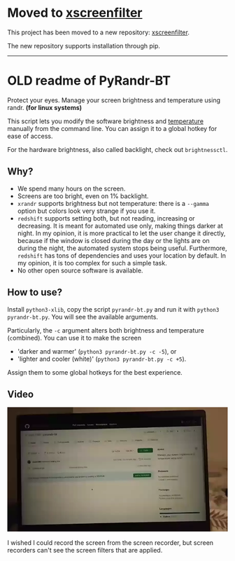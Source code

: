 
# Moved to [xscreenfilter](https://github.com/caph1993/xscreenfilter)

This project has been moved to a new repository: [xscreenfilter](https://github.com/caph1993/xscreenfilter).

The new repository supports installation through pip.

---

# OLD readme of PyRandr-BT

Protect your eyes. Manage your screen brightness and temperature using randr. **(for linux systems)**

This script lets you modify the software brightness and [temperature](https://en.wikipedia.org/wiki/Color_temperature) manually from the command line. You can assign it to a global hotkey for ease of access.

For the hardware brightness, also called backlight, check out `brightnessctl`.

## Why?

 - We spend many hours on the screen.
 - Screens are too bright, even on 1% backlight.
 - `xrandr` supports brightness but not temperature: there is a `--gamma` option but colors look very strange if you use it.
 - `redshift` supports setting both, but not reading, increasing or decreasing. It is meant for automated use only, making things darker at night. In my opinion, it is more practical to let the user change it directly, because if the window is closed during the day or the lights are on during the night, the automated system stops being useful. Furthermore, `redshift` has tons of dependencies and uses your location by default. In my opinion, it is too complex for such a simple task.
 - No other open source software is available.

## How to use?

Install `python3-xlib`, copy the script `pyrandr-bt.py` and run it with `python3 pyrandr-bt.py`. You will see the available arguments.

Particularly, the `-c` argument alters both brightness and temperature (`c`ombined). You can use it to make the screen

 - 'darker and warmer' (`python3 pyrandr-bt.py -c -5`), or
 - 'lighter and cooler (white)' (`python3 pyrandr-bt.py -c +5`).

Assign them to some global hotkeys for the best experience.

## Video

![Showcase video](video.webp)

I wished I could record the screen from the screen recorder, but screen recorders can't see the screen filters that are applied.


